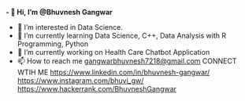 **- 👋 Hi, I’m @Bhuvnesh Gangwar**
- 👀 I’m interested in Data Science.
- 🌱 I’m currently learning Data Science, C++, Data Analysis with R Programming, Python
- 🔭 I’m currently working on Health Care Chatbot Application
- 📫 How to reach me gangwarbhuvnesh7218@gmail.com
CONNECT WTIH ME 
https://www.linkedin.com/in/bhuvnesh-gangwar/
https://www.instagram.com/bhuvi_gw/
https://www.hackerrank.com/BhuvneshGangwar
<!---
Bhuvi0/Bhuvi0 is a ✨ special ✨ repository because its `README.md` (this file) appears on your GitHub profile.
You can click the Preview link to take a look at your changes.
--->
